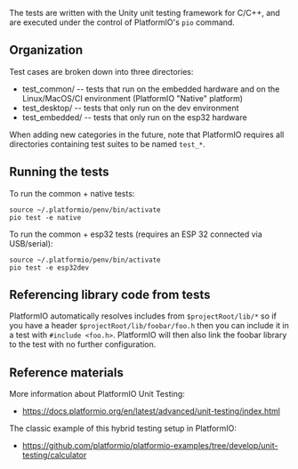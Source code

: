 The tests are written with the Unity unit testing framework for C/C++, and are executed under the control of
PlatformIO's `pio` command.

## Organization

Test cases are broken down into three directories:

* test_common/ -- tests that run on the embedded hardware and on the Linux/MacOS/CI environment (PlatformIO "Native" platform)
* test_desktop/ -- tests that only run on the dev environment
* test_embedded/ -- tests that only run on the esp32 hardware

When adding new categories in the future, note that PlatformIO requires all directories containing test suites to be named `test_*`. 

## Running the tests

To run the common + native tests:

```
source ~/.platformio/penv/bin/activate
pio test -e native
```

To run the common + esp32 tests (requires an ESP 32 connected via USB/serial):

```
source ~/.platformio/penv/bin/activate
pio test -e esp32dev
```

## Referencing library code from tests

PlatformIO automatically resolves includes from `$projectRoot/lib/*` so if you have a header
`$projectRoot/lib/foobar/foo.h` then you can include it in a test with `#include <foo.h>`.
PlatformIO will then also link the foobar library to the test with no further configuration.

## Reference materials

More information about PlatformIO Unit Testing:
- https://docs.platformio.org/en/latest/advanced/unit-testing/index.html

The classic example of this hybrid testing setup in PlatformIO:
- https://github.com/platformio/platformio-examples/tree/develop/unit-testing/calculator
